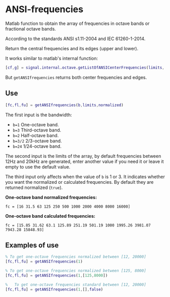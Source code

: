 # ANSI-frequencies
Matlab function to obtain the array of frequencies in octave bands or fractional octave bands.

According to the standards ANSI s1.11-2004 and IEC 61260-1-2014.

Return the central frequencies and its edges (upper and lower).

It works similar to matlab's internal function:
```matlab
[cf,g] = signal.internal.octave.getListOfANSICenterFrequencies(limits, b)
```
But `getANSIfrequencies` returns both center frequencies and edges.

## Use

```matlab
[fc,fl,fu] = getANSIfrequencies(b,limits,normalized)
```

The first input is the bandwidth:

- `b=1` One-octave band.
- `b=3` Third-octave band.
- `b=2` Half-octave band.
- `b=3/2` 2/3-octave band.
- `b=24` 1/24-octave band.


The second input is the limits of the array, by default frequencies between 12Hz and 20kHz are generated, enter another value if you need it or leave it empty to use the default value.

The third input only affects when the value of `b` is 1 or 3. It indicates whether you want the normalized or calculated frequencies. By default they are returned normalized (`true`).

**One-octave band normalized frequencies:**

  `fc = [16	31.5 63	125	250	500	1000 2000 4000 8000 16000]`
  
**One-octave band calculated frequencies:**

  `fc = [15.85 31.62 63.1 125.89 251.19 501.19 1000 1995.26 3981.07 7943.28 15848.93]`



## Examples of use

```matlab
% To get one-octave frequencies normalized between [12, 20000]
[fc,fl,fu] = getANSIfrequencies(1)
```

```matlab
% To get one-octave frequencies normalized between [125, 8000]
[fc,fl,fu] = getANSIfrequencies(1,[125,8000])
```

```matlab
%   To get one-octave frequencies standard between [12, 20000]
[fc,fl,fu] = getANSIfrequencies(1,[],false)
```
